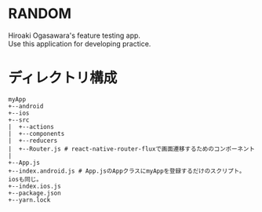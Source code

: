# RANDOM
Hiroaki Ogasawara's feature testing app.  
Use this application for developing practice.

# ディレクトリ構成
```
myApp
+--android
+--ios
+--src
|  +--actions
|  +--components
|  +--reducers
|  +--Router.js # react-native-router-fluxで画面遷移するためのコンポーネント
|
+--App.js
+--index.android.js # App.jsのAppクラスにmyAppを登録するだけのスクリプト。iosも同じ。
+--index.ios.js
+--package.json
+--yarn.lock
```